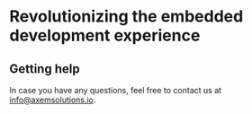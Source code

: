 # Revolutionizing the embedded development experience

## Getting help
In case you have any questions, feel free to contact us at 
info@axemsolutions.io.
